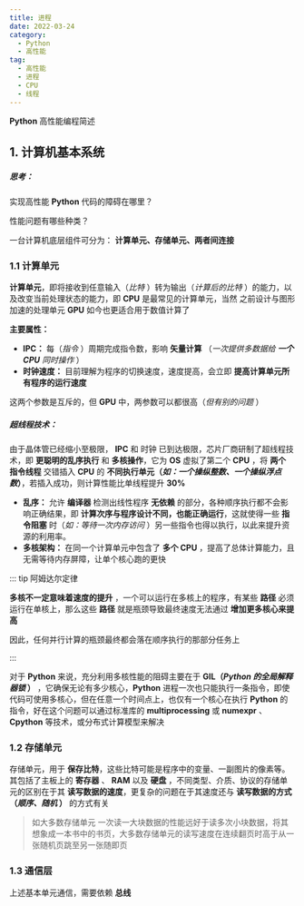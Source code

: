 ```yaml
---
title: 进程
date: 2022-03-24
category:
  - Python
  - 高性能
tag:
  - 高性能
  - 进程
  - CPU
  - 线程
---
```


**Python** 高性能编程简述



<!--more-->



## 1. 计算机基本系统

##### **思考：** 

实现高性能 **Python** 代码的障碍在哪里？

性能问题有哪些种类？

一台计算机底层组件可分为： **计算单元、存储单元、两者间连接** 

### **1.1 计算单元**

**计算单元**，即将接收到任意输入（*比特* ）转为输出（*计算后的比特* ）的能力，以及改变当前处理状态的能力，即 **CPU** 是最常见的计算单元，当然 之前设计与图形加速的处理单元 **GPU** 如今也更适合用于数值计算了

**主要属性：**

- **IPC：** 每（*指令* ）周期完成指令数，影响 **矢量计算** （*一次提供多数据给 **一个 CPU** 同时操作* ） 
- **时钟速度：** 目前理解为程序的切换速度，速度提高，会立即 **提高计算单元所有程序的运行速度**

这两个参数是互斥的，但 **GPU** 中，两参数可以都很高（*但有别的问题* ） 

##### **超线程技术：**

由于晶体管已经缩小至极限， **IPC** 和 时钟 已到达极限，芯片厂商研制了超线程技术，即 **更聪明的乱序执行** 和 **多核操作**，它为 **OS** 虚拟了第二个 **CPU** ，将 **两个 指令线程** 交错插入 **CPU** 的 **不同执行单元（*如：一个操纵整数、一个操纵浮点数*）**，若插入成功，则计算性能比单线程提升 **30%** 

- **乱序：** 允许 **编译器** 检测出线性程序 **无依赖** 的部分，各种顺序执行都不会影响正确结果，即 **计算次序与程序设计不同，也能正确运行**，这就使得一些 **指令阻塞** 时（*如：等待一次内存访问* ）另一些指令也得以执行，以此来提升资源的利用率。
- **多核架构：** 在同一个计算单元中包含了 **多个 CPU** ，提高了总体计算能力，且无需等待内存屏障，让单个核心跑的更快

::: tip 阿姆达尔定律

**多核不一定意味着速度的提升** ，一个可以运行在多核上的程序，有某些 **路径** 必须运行在单核上，那么这些 **路径** 就是瓶颈导致最终速度无法通过 **增加更多核心来提高** 

因此，任何并行计算的瓶颈最终都会落在顺序执行的那部分任务上

:::

对于 **Python** 来说，充分利用多核性能的阻碍主要在于 **GIL（*Python 的全局解释器锁* ）** ，它确保无论有多少核心，**Python** 进程一次也只能执行一条指令，即使代码可使用多核心，但在任意一个时间点上，也仅有一个核心在执行 **Python** 的指令，好在这个问题可以通过标准库的 **multiprocessing** 或 **numexpr** 、 **Cpython** 等技术，或分布式计算模型来解决

### **1.2 存储单元** 

存储单元，用于 **保存比特**，这些比特可能是程序中的变量、一副图片的像素等。其包括了主板上的 **寄存器**  、 **RAM** 以及 **硬盘** ，不同类型、介质、协议的存储单元的区别在于其 **读写数据的速度**，更复杂的问题在于其速度还与 **读写数据的方式（*顺序、随机* ）** 的方式有关 

> 如大多数存储单元 一次读一大块数据的性能远好于读多次小块数据，将其想象成一本书中的书页，大多数存储单元的读写速度在连续翻页时高于从一张随机页跳至另一张随即页

### **1.3 通信层** 

上述基本单元通信，需要依赖 **总线** 